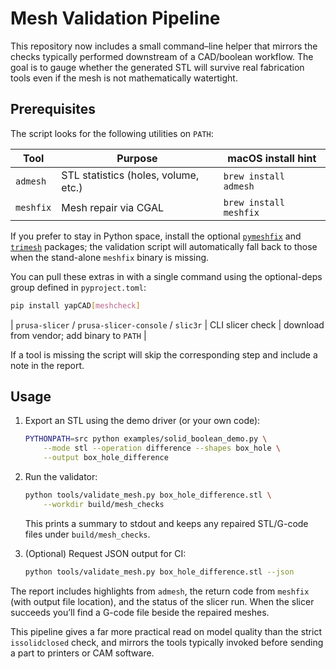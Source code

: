 # Mesh Validation Pipeline

This repository now includes a small command–line helper that mirrors the
checks typically performed downstream of a CAD/boolean workflow.  The goal is
to gauge whether the generated STL will survive real fabrication tools even if
the mesh is not mathematically watertight.

## Prerequisites

The script looks for the following utilities on `PATH`:

| Tool     | Purpose                              | macOS install hint |
|----------|--------------------------------------|--------------------|
| `admesh` | STL statistics (holes, volume, etc.) | `brew install admesh` |
| `meshfix`| Mesh repair via CGAL                 | `brew install meshfix` |

If you prefer to stay in Python space, install the optional
[`pymeshfix`](https://pypi.org/project/PyMeshFix/) and
[`trimesh`](https://pypi.org/project/trimesh/) packages; the validation script
will automatically fall back to those when the stand-alone `meshfix` binary is
missing.

You can pull these extras in with a single command using the optional-deps
group defined in `pyproject.toml`:

```bash
pip install yapCAD[meshcheck]
```
| `prusa-slicer` / `prusa-slicer-console` / `slic3r` | CLI slicer check  | download from vendor; add binary to `PATH` |

If a tool is missing the script will skip the corresponding step and include a
note in the report.

## Usage

1. Export an STL using the demo driver (or your own code):

   ```bash
   PYTHONPATH=src python examples/solid_boolean_demo.py \
       --mode stl --operation difference --shapes box_hole \
       --output box_hole_difference
   ```

2. Run the validator:

   ```bash
   python tools/validate_mesh.py box_hole_difference.stl \
       --workdir build/mesh_checks
   ```

   This prints a summary to stdout and keeps any repaired STL/G-code files
   under `build/mesh_checks`.

3. (Optional) Request JSON output for CI:

   ```bash
   python tools/validate_mesh.py box_hole_difference.stl --json
   ```

The report includes highlights from `admesh`, the return code from `meshfix`
(with output file location), and the status of the slicer run.  When the slicer
succeeds you’ll find a G-code file beside the repaired meshes.

This pipeline gives a far more practical read on model quality than the strict
`issolidclosed` check, and mirrors the tools typically invoked before sending a
part to printers or CAM software.
